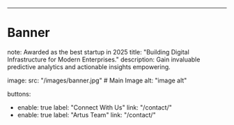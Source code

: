 ---
# Banner
note: Awarded as the best startup in 2025
title: "Building Digital Infrastructure for Modern Enterprises."
description: Gain invaluable predictive analytics and actionable insights empowering.

image:
  src: "/images/banner.jpg" # Main Image
  alt: "image alt"

buttons:
  - enable: true
    label: "Connect With Us"
    link: "/contact/"
  - enable: true
    label: "Artus Team"
    link: "/contact/"


